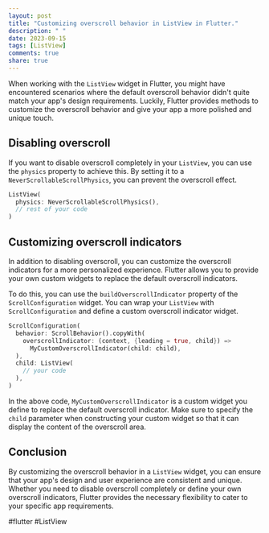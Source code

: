 ```yaml
---
layout: post
title: "Customizing overscroll behavior in ListView in Flutter."
description: " "
date: 2023-09-15
tags: [ListView]
comments: true
share: true
---
```


When working with the `ListView` widget in Flutter, you might have encountered scenarios where the default overscroll behavior didn't quite match your app's design requirements. Luckily, Flutter provides methods to customize the overscroll behavior and give your app a more polished and unique touch.

## Disabling overscroll

If you want to disable overscroll completely in your `ListView`, you can use the `physics` property to achieve this. By setting it to a `NeverScrollableScrollPhysics`, you can prevent the overscroll effect.

```dart
ListView(
  physics: NeverScrollableScrollPhysics(),
  // rest of your code
)
```

## Customizing overscroll indicators

In addition to disabling overscroll, you can customize the overscroll indicators for a more personalized experience. Flutter allows you to provide your own custom widgets to replace the default overscroll indicators.

To do this, you can use the `buildOverscrollIndicator` property of the `ScrollConfiguration` widget. You can wrap your `ListView` with `ScrollConfiguration` and define a custom overscroll indicator widget.

```dart
ScrollConfiguration(
  behavior: ScrollBehavior().copyWith(
    overscrollIndicator: (context, {leading = true, child}) => 
      MyCustomOverscrollIndicator(child: child),
  ),
  child: ListView(
    // your code
  ),
)
```

In the above code, `MyCustomOverscrollIndicator` is a custom widget you define to replace the default overscroll indicator. Make sure to specify the `child` parameter when constructing your custom widget so that it can display the content of the overscroll area.

## Conclusion

By customizing the overscroll behavior in a `ListView` widget, you can ensure that your app's design and user experience are consistent and unique. Whether you need to disable overscroll completely or define your own overscroll indicators, Flutter provides the necessary flexibility to cater to your specific app requirements.

#flutter #ListView